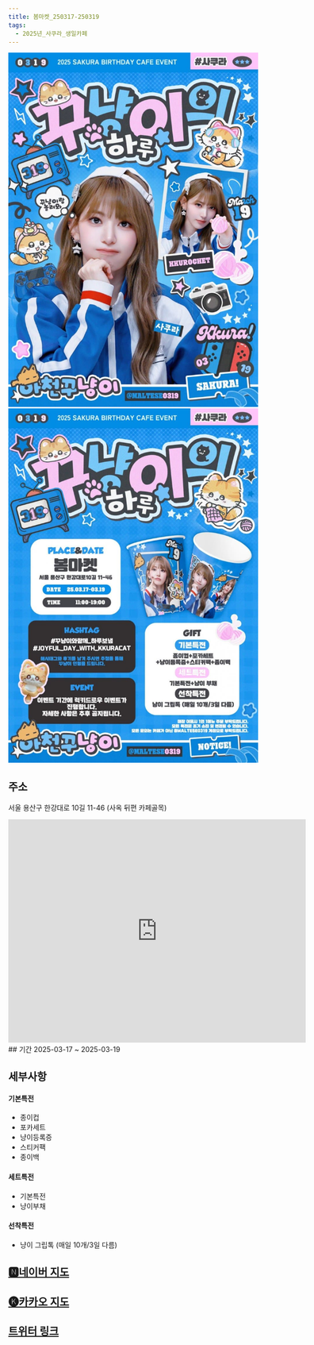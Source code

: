 ```yaml
---
title: 봄마켓_250317-250319
tags:
  - 2025년_사쿠라_생일카페
---
```


<img src="/assets/1740565330 (1).jpg"/>
<img src="/assets/1741091439 (1).jpg"/>

## 주소
서울 용산구 한강대로 10길 11-46
(사옥 뒤편 카페골목)

<iframe src="https://www.google.com/maps/embed?pb=!1m18!1m12!1m3!1d3164.2970581765026!2d126.96214481335335!3d37.52449422641836!2m3!1f0!2f0!3f0!3m2!1i1024!2i768!4f13.1!3m3!1m2!1s0x357ca1001fe68df5%3A0x90b7ac7caf487d32!2z67SE66eI7LyT!5e0!3m2!1sko!2skr!4v1741355979318!5m2!1sko!2skr" width="600" height="450" style="border:0;" allowfullscreen="" loading="lazy" referrerpolicy="no-referrer-when-downgrade"></iframe>
## 기간
2025-03-17 ~ 2025-03-19

## 세부사항
#### 기본특전
- 종이컵
- 포카세트
- 냥이등록증
- 스티커팩
- 종이백

#### 세트특전
- 기본특전
- 냥이부채

#### 선착특전
- 냥이 그립톡 (매일 10개/3일 다름)


## [🅽네이버 지도](https://naver.me/57VF1v1U)
## [🅚카카오 지도](https://place.map.kakao.com/1930772908)
## [트위터 링크](https://x.com/maltese0319/status/1888568331126653071?s=46&t=osY4jEHeYA8cS9G5drBmkA)
